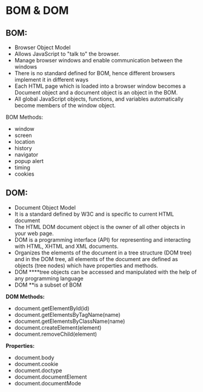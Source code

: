 # BOM & DOM

## BOM:

- Browser Object Model
- Allows JavaScript to "talk to" the browser.
- Manage browser windows and enable communication between the windows
- There is no standard defined for BOM, hence different browsers implement it in different ways
- Each HTML page which is loaded into a browser window becomes a Document object and a document object is an object in the BOM.
- All global JavaScript objects, functions, and variables automatically become members of the window object.

BOM Methods:

- window
- screen
- location
- history
- navigator
- popup alert
- timing
- cookies

## DOM:

- Document Object Model
- It is a standard defined by W3C and is specific to current HTML document
- The HTML DOM document object is the owner of all other objects in your web page.
- DOM is a programming interface (API) for representing and interacting with HTML, XHTML and XML documents.
- Organizes the elements of the document in a tree structure (DOM tree) and in the DOM tree, all elements of the document are defined as objects (tree nodes) which have properties and methods.
- DOM ****tree objects can be accessed and manipulated with the help of any programming language
- DOM **is a subset of BOM

**DOM Methods:**

- document.getElementById(id)
- document.getElementsByTagName(name)
- document.getElementsByClassName(name)
- document.createElement(element)
- document.removeChild(element)

**Properties:**

- document.body
- document.cookie
- document.doctype
- document.documentElement
- document.documentMode

